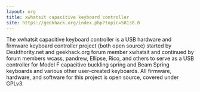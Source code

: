 ```yaml
---
layout: org
title: xwhatsit capacitive keyboard controller
site: https://geekhack.org/index.php?topic=58138.0
---
```

The xwhatsit capacitive keyboard controller is a USB hardware and firmware keyboard controller project (both open source) started by Deskthority.net and geekhack.org forum member xwhatsit and continued by forum members wcass, pandrew, Ellipse, Rico, and others to serve as a USB controller for Model F capacitive buckling spring and Beam Spring keyboards and various other user-created keyboards.  All firmware, hardware, and software for this project is open source, covered under GPLv3.
